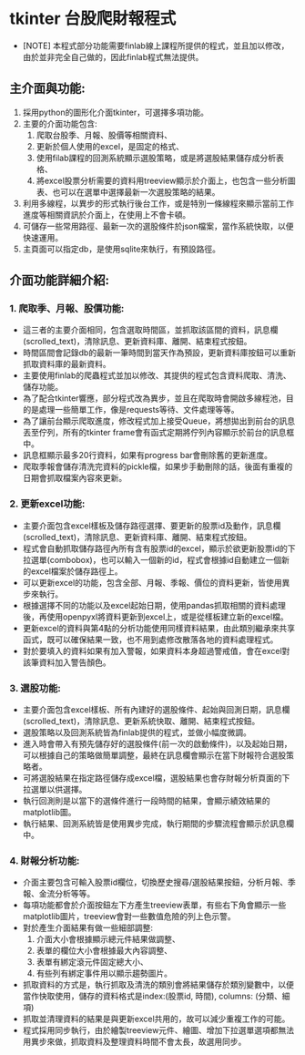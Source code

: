 # tkinter 台股爬財報程式

* [NOTE] 本程式部分功能需要finlab線上課程所提供的程式，並且加以修改，由於並非完全自己做的，因此finlab程式無法提供。

## 主介面與功能:
1. 採用python的圖形化介面tkinter，可選擇多項功能。
2. 主要的介面功能包含:
   1. 爬取台股季、月報、股價等相關資料、
   2. 更新於個人使用的excel，是固定的格式、
   3. 使用filab課程的回測系統顯示選股策略，或是將選股結果儲存成分析表格、
   4. 將excel股票分析需要的資料用treeview顯示於介面上，也包含一些分析圖表、也可以在選單中選擇最新一次選股策略的結果。
3. 利用多線程，以異步的形式執行後台工作，或是特別一條線程來顯示當前工作進度等相關資訊於介面上，在使用上不會卡頓。
4. 可儲存一些常用路徑、最新一次的選股條件於json檔案，當作系統快取，以便快速運用。
5. 主頁面可以指定db，是使用sqlite來執行，有預設路徑。

## 介面功能詳細介紹:

### 1. 爬取季、月報、股價功能:
   * 這三者的主要介面相同，包含選取時間區，並抓取該區間的資料，訊息欄(scrolled_text)，清除訊息、更新資料庫、離開、結束程式按鈕。
   * 時間區間會記錄db的最新一筆時間到當天作為預設，更新資料庫按鈕可以重新抓取資料庫的最新資料。
   * 主要使用finlab的爬蟲程式並加以修改、其提供的程式包含資料爬取、清洗、儲存功能。
   * 為了配合tkinter響應，部分程式改為異步，並且在爬取時會開啟多線程池，目的是處理一些簡單工作，像是requests等待、文件處理等等。
   * 為了讓前台顯示爬取進度，修改程式加上接受Queue，將想拋出到前台的訊息丟至佇列，所有的tkinter frame會有函式定期將佇列內容顯示於前台的訊息框中。
   * 訊息框顯示最多20行資料，如果有progress bar會刪除舊的更新進度。
   * 爬取季報會儲存清洗完資料的pickle檔，如果步手動刪除的話，後面有重複的日期會抓取檔案內容來更新。

### 2. 更新excel功能:
   * 主要介面包含excel樣板及儲存路徑選擇、要更新的股票id及動作，訊息欄(scrolled_text)，清除訊息、更新資料庫、離開、結束程式按鈕。
   * 程式會自動抓取儲存路徑內所有含有股票id的excel，顯示於欲更新股票id的下拉選單(combobox)，也可以輸入一個新的id，程式會根據id自動建立一個新的excel檔案於儲存路徑上。
   * 可以更新excel的功能，包含全部、月報、季報、價位的資料更新，皆使用異步來執行。
   * 根據選擇不同的功能以及excel起始日期，使用pandas抓取相關的資料處理後，再使用openpyxl將資料更新到excel上，或是從樣板建立新的excel檔。 
   * 更新excel的資料與第4點的分析功能使用同樣資料結果，由此類別繼承來共享函式，既可以確保結果一致，也不用到處修改散落各地的資料處理程式。
   * 對於要填入的資料如果有加入警報，如果資料本身超過警戒值，會在excel對該筆資料加入警告顏色。

### 3. 選股功能:
   * 主要介面包含excel樣板、所有內建好的選股條件、起始與回測日期，訊息欄(scrolled_text)，清除訊息、更新系統快取、離開、結束程式按鈕。
   * 選股策略以及回測系統皆為finlab提供的程式，並做小幅度微調。
   * 進入時會帶入有預先儲存好的選股條件(前一次的啟動條件)，以及起始日期，可以根據自己的策略做簡單調整，最終在訊息欄會顯示在當下財報符合選股策略者。
   * 可將選股結果在指定路徑儲存成excel檔，選股結果也會存財報分析頁面的下拉選單以供選擇。
   * 執行回測則是以當下的選條件進行一段時間的結果，會顯示績效結果的matplotlib圖。
   * 執行結果、回測系統皆是使用異步完成，執行期間的步驟流程會顯示於訊息欄中。

### 4. 財報分析功能:
   * 介面主要包含可輸入股票id欄位，切換歷史搜尋/選股結果按鈕，分析月報、季報、金流分析等等。
   * 每項功能都會於介面按鈕左下方產生treeview表單，有些右下角會顯示一些matplotlib圖片，treeview會對一些數值危險的列上色示警。
   * 對於產生介面結果有做一些細部調整:
     1. 介面大小會根據顯示總元件結果做調整、
     2. 表單的欄位大小會根據最大內容調整、
     3. 表單有綁定滾元件固定總大小、
     4. 有些列有綁定事件用以顯示趨勢圖片。
   * 抓取資料的方式是，執行抓取及清洗的類別會將結果儲存於類別變數中，以便當作快取使用，儲存的資料格式是index:(股票id, 時間), columns: (分類、細項)
   * 抓取並清理資料的結果是與更新excel共用的，故可以減少重複工作的可能。
   * 程式採用同步執行，由於繪製treeview元件、繪圖、增加下拉選單選項都無法用異步來做，抓取資料及整理資料時間不會太長，故選用同步。
